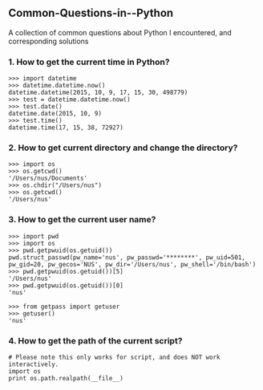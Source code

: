 ## Common-Questions-in--Python
A collection of common questions about Python I encountered, and corresponding solutions

### 1. How to get the current time in Python?
```
>>> import datetime
>>> datetime.datetime.now()
datetime.datetime(2015, 10, 9, 17, 15, 30, 498779)
>>> test = datetime.datetime.now()
>>> test.date()
datetime.date(2015, 10, 9)
>>> test.time()
datetime.time(17, 15, 38, 72927)
```

### 2. How to get current directory and change the directory?

```
>>> import os
>>> os.getcwd()
'/Users/nus/Documents'
>>> os.chdir("/Users/nus")
>>> os.getcwd()
'/Users/nus'
```

### 3. How to get the current user name?

```
>>> import pwd
>>> import os
>>> pwd.getpwuid(os.getuid())
pwd.struct_passwd(pw_name='nus', pw_passwd='********', pw_uid=501, pw_gid=20, pw_gecos='NUS', pw_dir='/Users/nus', pw_shell='/bin/bash')
>>> pwd.getpwuid(os.getuid())[5]
'/Users/nus'
>>> pwd.getpwuid(os.getuid())[0]
'nus'
```

```
>>> from getpass import getuser
>>> getuser()
'nus'
```


### 4. How to get the path of the current script?

```
# Please note this only works for script, and does NOT work interactively.
import os
print os.path.realpath(__file__)
```

